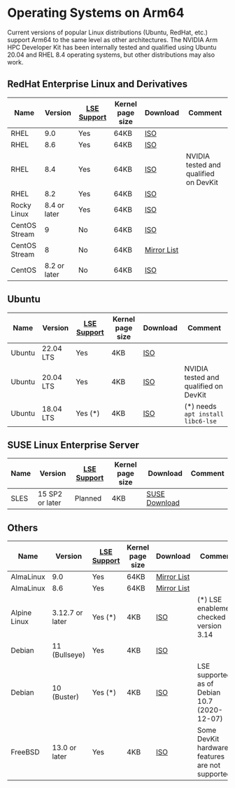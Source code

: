 # Operating Systems on Arm64

Current versions of popular Linux distributions (Ubuntu, RedHat, etc.) support Arm64 to the same level as other architectures.  The NVIDIA Arm HPC Developer Kit has been internally tested and qualified using Ubuntu 20.04 and RHEL 8.4 operating systems, but other distributions may also work.


## RedHat Enterprise Linux and Derivatives
Name | Version | [LSE Support](../optimization/README.md#locksynchronization-intensive-workload) | Kernel page size | Download | Comment
------ | ------ | ----- | ----- | ----- | -----
RHEL | 9.0 | Yes | 64KB | [ISO](https://developers.redhat.com/content-gateway/file/rhel-9.0-aarch64-dvd.iso) | 
RHEL | 8.6 | Yes | 64KB | [ISO](https://developers.redhat.com/content-gateway/file/rhel-8.6-aarch64-dvd.iso) | 
RHEL | 8.4 | Yes | 64KB | [ISO](https://developers.redhat.com/content-gateway/file/rhel-8.4-aarch64-dvd.iso) | NVIDIA tested and qualified on DevKit
RHEL | 8.2 | Yes | 64KB | [ISO](https://developers.redhat.com/content-gateway/file/rhel-8.2-aarch64-dvd.iso) | 
Rocky Linux | 8.4 or later | Yes | 64KB | [ISO](https://download.rockylinux.org/pub/rocky/8/isos/aarch64/Rocky-8.6-aarch64-dvd1.iso) |
CentOS Stream | 9 | No | 64KB | [ISO](https://mirrors.centos.org/mirrorlist?path=/9-stream/BaseOS/aarch64/iso/CentOS-Stream-9-latest-aarch64-dvd1.iso&redirect=1&protocol=https) | 
CentOS Stream | 8 | No | 64KB | [Mirror List](http://isoredirect.centos.org/centos/8-stream/isos/aarch64/) | 
CentOS | 8.2 or later | No | 64KB | [ISO](http://bay.uchicago.edu/centos-vault/8.2.2004/isos/aarch64/CentOS-8.2.2004-aarch64-dvd1.iso) | 


## Ubuntu
 Name | Version | [LSE Support](../optimization/README.md#locksynchronization-intensive-workload) | Kernel page size | Download | Comment
------ | ------ | ----- | ----- | ----- | -----
Ubuntu | 22.04 LTS | Yes | 4KB | [ISO](https://cdimage.ubuntu.com/releases/22.04/release/ubuntu-22.04-live-server-arm64.iso) | 
Ubuntu | 20.04 LTS | Yes | 4KB | [ISO](https://cdimage.ubuntu.com/releases/20.04/release/ubuntu-20.04.4-live-server-arm64.iso) | NVIDIA tested and qualified on DevKit
Ubuntu | 18.04 LTS | Yes (*) | 4KB | [ISO](https://cdimage.ubuntu.com/releases/18.04/release/ubuntu-18.04.6-server-arm64.iso) | (*) needs `apt install libc6-lse`


## SUSE Linux Enterprise Server
 Name | Version | [LSE Support](../optimization/README.md#locksynchronization-intensive-workload) | Kernel page size | Download | Comment
------ | ------ | ----- | ----- | ----- | -----
SLES | 15 SP2 or later | Planned | 4KB | [SUSE Download](https://www.suse.com/download/sles/) | 


## Others
Name | Version | [LSE Support](../optimization/README.md#locksynchronization-intensive-workload) | Kernel page size | Download | Comment
------ | ------ | ----- | ----- | ----- | -----
AlmaLinux | 9.0 | Yes | 64KB | [Mirror List](https://mirrors.almalinux.org/isos/aarch64/9.0.html) | 
AlmaLinux | 8.6 | Yes | 64KB | [Mirror List](https://mirrors.almalinux.org/isos/aarch64/8.6.html) | 
Alpine Linux | 3.12.7 or later | Yes (*) | 4KB | [ISO](https://dl-cdn.alpinelinux.org/alpine/v3.16/releases/aarch64/alpine-standard-3.16.0-aarch64.iso) | (*) LSE enablement checked in version 3.14 |
Debian | 11 (Bullseye) | Yes | 4KB | [ISO](https://cdimage.debian.org/debian-cd/current/arm64/iso-dvd/debian-11.3.0-arm64-DVD-1.iso) |
Debian | 10 (Buster) | Yes (*) | 4KB | [ISO](https://cdimage.debian.org/cdimage/archive/10.12.0/arm64/iso-dvd/debian-10.12.0-arm64-DVD-1.iso) | LSE supported as of Debian 10.7 (2020-12-07)
FreeBSD | 13.0 or later | Yes | 4KB | [ISO](https://download.freebsd.org/releases/arm64/aarch64/ISO-IMAGES/13.1/FreeBSD-13.1-RELEASE-arm64-aarch64-disc1.iso) | Some DevKit hardware features are not supported





